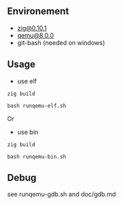 ## Environement

- zig@0.10.1
- qemu@8.0.0
- git-bash (needed on windows)

## Usage

- use elf
```shell
zig build 

bash runqemu-elf.sh
```

Or

- use bin
```shell
zig build

bash runqemu-bin.sh
```

## Debug

see runqemu-gdb.sh and doc/gdb.md
